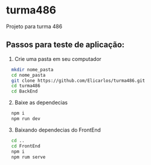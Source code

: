 # turma486
Projeto para turma 486

## Passos para teste de aplicação:
1. Crie uma pasta em seu computador
```bash
  mkdir nome_pasta
  cd nome_pasta
  git clone https://github.com/Elicarlos/turma486.git
  cd turma486
  cd BackEnd
```
		
2. Baixe as dependecias
```bash
  npm i
  npm run dev
```
3. Baixando dependecias do FrontEnd
```bash
  cd ..
  cd FrontEnd
  npm i
  npm rum serve
```
		
